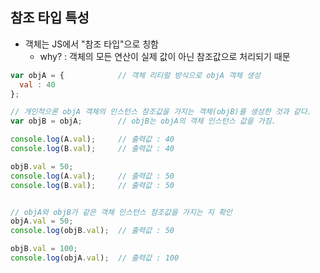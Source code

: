 ## 참조 타입 특성
  - 객체는 JS에서 "참조 타입"으로 칭함
    - why? : 객체의 모든 연산이 실제 값이 아닌 참조값으로 처리되기 때문
  
  ```JAVASCRIPT
  var objA = {            // 객체 리티럴 방식으로 objA 객체 생성
    val : 40
  };
  
  // 개인적으론 objA 객체의 인스턴스 참조값을 가지는 객체(objB)를 생성한 것과 같다.
  var objB = objA;        // objB는 objA의 객체 인스턴스 값을 가짐. 
  
  console.log(A.val);     // 출력값 : 40
  console.log(B.val);     // 출력값 : 40
  
  objB.val = 50;
  console.log(A.val);     // 출력값 : 50
  console.log(B.val);     // 출력값 : 50
  
  
  // objA와 objB가 같은 객체 인스턴스 참조값을 가지는 지 확인
  objA.val = 50;
  console.log(objB.val);  // 출력값 : 50
  
  objB.val = 100;
  console.log(objA.val);  // 출력값 : 100
  ```
  
